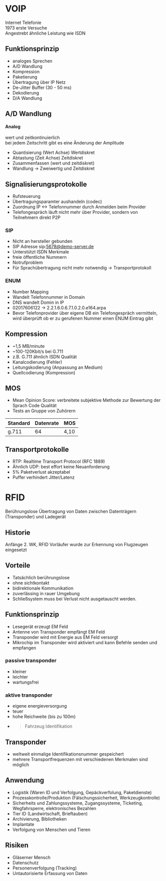 # VOIP
Internet Telefonie  
1973 erste Versuche  
Angestrebt ähnliche Leistung wie ISDN  

## Funktionsprinzip
- analoges Sprechen
- A/D Wandlung
- Kompression
- Paketierung
- Übertragung über IP Netz
- De-Jitter Buffer (30 - 50 ms)
- Dekodierung
- D/A Wandlung

## A/D Wandlung
#### Analog
wert und zeitkontinuierlich  
bei jedem Zeitschritt gibt es eine Änderung der Amplitude  
- Quantisierung (Wert Achse) Wertdiskret
- Abtastung (Zeit Achse) Zeitdiskret
- Zusammenfassen (wert und zeitdiskret)
- Wandlung -> Zweiwertig und Zeitdiskret

## Signalisierungsprotokolle
- Rufsteuerung
- Übertragungsparamter aushandeln (codec)
- Zuordnung IP <-> Telefonnummer durch Anmelden beim Provider
- Telefongespräch läuft nicht mehr über Provider, sondern von Teilnehmern direkt P2P

### SIP
- Nicht an hersteller gebunden
- SIP Adresse sip:5678@demo-server.de
- Unterstützt ISDN Merkmale
- freie öffentliche Nummern
- Notrufproblem
- Für Sprachübertragung nicht mehr notwendig -> Transportprotokoll

### ENUM
- Number Mapping
- Wandelt Telefonnummer in Domain
- DNS wandelt Domin in IP
- 02017606122 -> 2.2.1.6.0.6.7.1.0.2.0.e164.arpa
- Bevor Telefonprovider über eigene DB ein Telefongespräch vermitteln, wird überprüft ob er zu gerufenen Nummer einen ENUM Eintrag gibt

## Kompression
- ~1,5 MB/minute
- ~100-120Kbit/s bei G.711
- z.B. G.711 ähnlich ISDN Qualität
- Kanalcodierung (Fehler)
- Leitungskodierung (Anpassung an Medium)
- Quellcodierung (Kompression)

## MOS
- Mean Opinion Score: verbreitete subjektive Methode zur Bewertung der Sprach Code Qualität
- Tests an Gruppe von Zuhörern

Standard|Datenrate|MOS
---|---|---
g.711|64|4,10

## Transportprotokolle
- RTP: Realtime Transport Protocol (RFC 1889)
- Ähnlich UDP: best effort keine Neuanforderung
- 5% Paketverlust akzeptabel
- Puffer verhindert Jitter/Latenz


# RFID
Berührungslose Übertragung von Daten zwischen Datenträgern (Transponder) und Ladegerät
## Historie
Anfänge 2. WK, RFID Vorläufer wurde zur Erkennung von Flugzeugen eingesetzt   

## Vorteile
- Tatsächlich berührungslose
- ohne sichtkontakt
- bidirektionale Kommunikation
- zuverlässing in rauer Umgebung
- Schließsystem muss bei Verlust nicht ausgetauscht werden.

## Funktionsprinzip
- Lesegerät erzeugt EM Feld
- Antenne von Transponder empfängt EM Feld
- Transponder wird mit Energie aus EM Feld versorgt
- Mikrochip im Transponder wird aktiviert und kann Befehle senden und empfangen
### passive transponder
- kleiner
- leichter
- wartungsfrei

### aktive transponder
- eigene energieversorgung
- teuer
- hohe Reichweite (bis zu 100m)
- > Fahrzeug Identifikation

## Transponder
- weltweit einmalige Identifikationsnummer gespeichert
- mehrere Transportfrequenzen mit verschiedenen Merkmalen sind möglich

## Anwendung
- Logistik (Waren ID und Verfolgung, Gepäckverfolung, Paketdienste)
- Prozesskontrolle/Produktion (Fälschungssicherheit, Werkzeugkontrolle)
- Sicherheits und Zahlungssysteme, Zugangssysteme, Ticketing, Wegfahrsperre, elektronisches Bezahlen
- Tier ID (Landwirtschaft, Brieftauben)
- Archivierung, Bibliotheken
- Implantate
- Verfolgung von Menschen und Tieren

## Risiken
- Gläserner Mensch
- Datenschutz
- Personenverfolgung (Tracking)
- Untautorisierte Erfassung von Daten